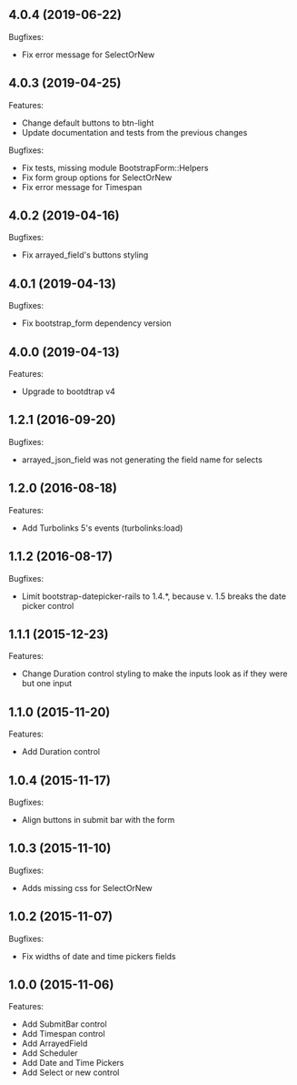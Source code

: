 ## 4.0.4 (2019-06-22)

Bugfixes:

  - Fix error message for SelectOrNew  

## 4.0.3 (2019-04-25)

Features:

  - Change default buttons to btn-light
  - Update documentation and tests from the previous changes

Bugfixes:

  - Fix tests, missing module BootstrapForm::Helpers
  - Fix form group options for SelectOrNew
  - Fix error message for Timespan  

## 4.0.2 (2019-04-16)

Bugfixes:

  - Fix arrayed_field's buttons styling

## 4.0.1 (2019-04-13)

Bugfixes:

  - Fix bootstrap_form dependency version

## 4.0.0 (2019-04-13)

Features:

  - Upgrade to bootdtrap v4

## 1.2.1 (2016-09-20)

Bugfixes:

  - arrayed_json_field was not generating the field name for selects

## 1.2.0 (2016-08-18)

Features:

  - Add Turbolinks 5's events (turbolinks:load)

## 1.1.2 (2016-08-17)

Bugfixes:

  - Limit bootstrap-datepicker-rails to 1.4.*, because v. 1.5 breaks the date picker control

## 1.1.1 (2015-12-23)

Features:

  - Change Duration control styling to make the inputs look as if they were but one input

## 1.1.0 (2015-11-20)

Features:

  - Add Duration control

## 1.0.4 (2015-11-17)

Bugfixes:

  - Align buttons in submit bar with the form

## 1.0.3 (2015-11-10)

Bugfixes:

  - Adds missing css for SelectOrNew

## 1.0.2 (2015-11-07)

Bugfixes:

  - Fix widths of date and time pickers fields

## 1.0.0 (2015-11-06)

Features:

  - Add SubmitBar control
  - Add Timespan control
  - Add ArrayedField
  - Add Scheduler
  - Add Date and Time Pickers
  - Add Select or new control
